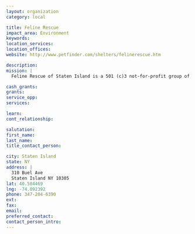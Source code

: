 ```yaml
---
layout: organization
category: local

title: Feline Rescue
impact_area: Environment
keywords: 
location_services: 
location_offices: 
website: http://www.petfinder.com/shelters/felinerescue.htm

description: 
mission: |
  Feline Rescue of Staten Island is a 501 (c)3 not-for-profit group of volunteers responsible for aiding, fostering and providing care to Animal control surrendered felines. We currently have 2 foster homes and therefore are not able to save all animals. The cats are rescued from 'high-kill' shelters ONLY and sadly, we are not able to save every animal.. All animals brought to Feline Rescue are temperament tested, brought to a veterinarian and tested for common diseases, given full vaccinations and spay/neutered. Volunteers assist in fostering and giving the cats Tender Loving Care they desperately need while they wait to be adopted into permanent homes.

cash_grants: 
grants: 
service_opp: 
services: 

learn: 
cont_relationship: 

salutation: 
first_name: 
last_name: 
title_contact_person: 

city: Staten Island
state: NY
address: |
  310 Buel Ave     
  Staten Island NY 10305
lat: 40.584469
lng: -74.092392
phone: 347-204-6390
ext: 
fax: 
email: 
preferred_contact: 
contact_person_intro: 
---
```

